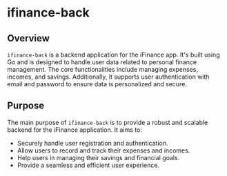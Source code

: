 # ifinance-back

## Overview
`ifinance-back` is a backend application for the iFinance app. It's built using Go and is designed to handle user data related to personal finance management. The core functionalities include managing expenses, incomes, and savings. Additionally, it supports user authentication with email and password to ensure data is personalized and secure.

## Purpose
The main purpose of `ifinance-back` is to provide a robust and scalable backend for the iFinance application. It aims to:

- Securely handle user registration and authentication.
- Allow users to record and track their expenses and incomes.
- Help users in managing their savings and financial goals.
- Provide a seamless and efficient user experience.
